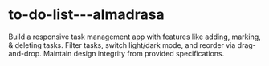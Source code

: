 # to-do-list---almadrasa
Build a responsive task management app with features like adding, marking, &amp; deleting tasks. Filter tasks, switch light/dark mode, and reorder via drag-and-drop. Maintain design integrity from provided specifications.
